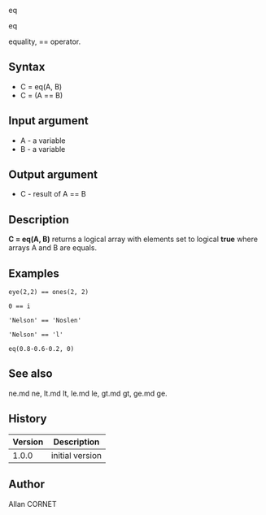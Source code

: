 



eq


eq

equality, == operator.

## Syntax

- C = eq(A, B)
- C = (A == B)

## Input argument

 - A - a variable
 - B - a variable

## Output argument

 - C - result of A == B

## Description


  <p><b>C = eq(A, B)</b> returns a logical array with elements set to logical <b>true</b> where arrays A and B are equals.</p>
  <p/>


## Examples

```Nelson
eye(2,2) == ones(2, 2)
```
```Nelson
0 == i
```
```Nelson
'Nelson' == 'Noslen'
```
```Nelson
'Nelson' == 'l'
```
```Nelson
eq(0.8-0.6-0.2, 0)
```

## See also

ne.md ne, lt.md lt, le.md le, gt.md gt, ge.md ge.
## History

|Version|Description|
|------|------|
|1.0.0|initial version|


## Author

Allan CORNET



